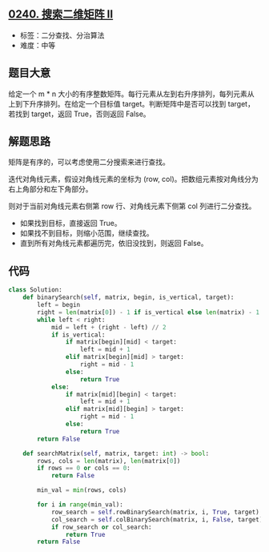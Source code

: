 ## [0240. 搜索二维矩阵 II](https://leetcode-cn.com/problems/search-a-2d-matrix-ii/)

- 标签：二分查找、分治算法
- 难度：中等

## 题目大意

给定一个 m * n 大小的有序整数矩阵。每行元素从左到右升序排列，每列元素从上到下升序排列。在给定一个目标值 target。判断矩阵中是否可以找到 target，若找到 target，返回 True，否则返回 False。

## 解题思路

矩阵是有序的，可以考虑使用二分搜索来进行查找。

迭代对角线元素，假设对角线元素的坐标为 (row, col)。把数组元素按对角线分为右上角部分和左下角部分。

则对于当前对角线元素右侧第 row 行、对角线元素下侧第 col 列进行二分查找。

- 如果找到目标，直接返回 True。
- 如果找不到目标，则缩小范围，继续查找。
- 直到所有对角线元素都遍历完，依旧没找到，则返回 False。

## 代码

```Python
class Solution:
    def binarySearch(self, matrix, begin, is_vertical, target):
        left = begin
        right = len(matrix[0]) - 1 if is_vertical else len(matrix) - 1
        while left < right:
            mid = left + (right - left) // 2
            if is_vertical:
                if matrix[begin][mid] < target:
                    left = mid + 1
                elif matrix[begin][mid] > target:
                    right = mid - 1
                else:
                    return True
            else:
                if matrix[mid][begin] < target:
                    left = mid + 1
                elif matrix[mid][begin] > target:
                    right = mid - 1
                else:
                    return True
        return False

    def searchMatrix(self, matrix, target: int) -> bool:
        rows, cols = len(matrix), len(matrix[0])
        if rows == 0 or cols == 0:
            return False

        min_val = min(rows, cols)

        for i in range(min_val):
            row_search = self.rowBinarySearch(matrix, i, True, target)
            col_search = self.colBinarySearch(matrix, i, False, target)
            if row_search or col_search:
                return True
        return False
```

